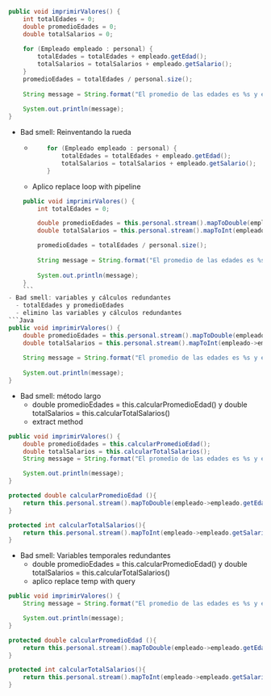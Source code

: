 ```Java
public void imprimirValores() {
	int totalEdades = 0;
	double promedioEdades = 0;
	double totalSalarios = 0;
	
	for (Empleado empleado : personal) {
		totalEdades = totalEdades + empleado.getEdad();
		totalSalarios = totalSalarios + empleado.getSalario();
	}
	promedioEdades = totalEdades / personal.size();
		
	String message = String.format("El promedio de las edades es %s y el total de salarios es %s", promedioEdades, totalSalarios);
	
	System.out.println(message);
}
```
- Bad smell: Reinventando la rueda
  - ```java
        for (Empleado empleado : personal) {
		    totalEdades = totalEdades + empleado.getEdad();
		    totalSalarios = totalSalarios + empleado.getSalario();
	    }
    ``` 
  - Aplico replace loop with pipeline
```Java
	public void imprimirValores() {
		int totalEdades = 0;

		double promedioEdades = this.personal.stream().mapToDouble(empleado->empleado.getEdad()).average().orElse(0);
		double totalSalarios = this.personal.stream().mapToInt(empleado->empleado.getSalario()).sum();

		promedioEdades = totalEdades / personal.size();
			
		String message = String.format("El promedio de las edades es %s y el total de salarios es %s", promedioEdades, totalSalarios);
		
		System.out.println(message);
	}
	```
- Bad smell: variables y cálculos redundantes
  - totalEdades y promedioEdades
  - elimino las variables y cálculos redundantes
```Java
public void imprimirValores() {
	double promedioEdades = this.personal.stream().mapToDouble(empleado->empleado.getEdad()).average().orElse(0);
	double totalSalarios = this.personal.stream().mapToInt(empleado->empleado.getSalario()).sum();
		
	String message = String.format("El promedio de las edades es %s y el total de salarios es %s", promedioEdades, totalSalarios);
	
	System.out.println(message);
}
```
- Bad smell: método largo
  - double promedioEdades = this.calcularPromedioEdad() y double totalSalarios = this.calcularTotalSalarios()
  - extract method
```Java
public void imprimirValores() {	
    double promedioEdades = this.calcularPromedioEdad();
	double totalSalarios = this.calcularTotalSalarios();
	String message = String.format("El promedio de las edades es %s y el total de salarios es %s", promedioEdades, totalSalarios);

	System.out.println(message);
}

protected double calcularPromedioEdad (){
    return this.personal.stream().mapToDouble(empleado->empleado.getEdad()).average().orElse(0);
}

protected int calcularTotalSalarios(){
    return this.personal.stream().mapToInt(empleado->empleado.getSalario()).sum();
}
```
- Bad smell: Variables temporales redundantes
  - double promedioEdades = this.calcularPromedioEdad() y double totalSalarios = this.calcularTotalSalarios()
  - aplico replace temp with query
```Java
public void imprimirValores() {		
	String message = String.format("El promedio de las edades es %s y el total de salarios es %s", this.calcularPromedioEdad(), this.calcularTotalSalarios());

	System.out.println(message);
}

protected double calcularPromedioEdad (){
    return this.personal.stream().mapToDouble(empleado->empleado.getEdad()).average().orElse(0);
}

protected int calcularTotalSalarios(){
    return this.personal.stream().mapToInt(empleado->empleado.getSalario()).sum();
}
```